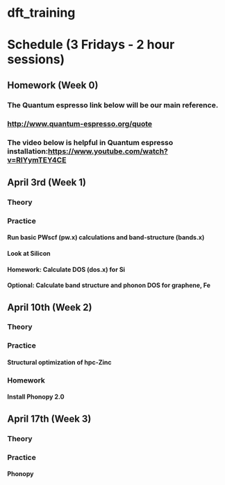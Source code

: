 # dft_training
# Schedule (3 Fridays - 2 hour sessions)

## Homework (Week 0)
### The Quantum espresso link below will be our main reference.
### http://www.quantum-espresso.org/quote
### The video below is helpful in Quantum espresso installation:https://www.youtube.com/watch?v=RlYymTEY4CE

## April 3rd (Week 1)
### Theory


### Practice
#### Run basic PWscf (pw.x) calculations and band-structure (bands.x)
#### Look at Silicon

#### Homework: Calculate DOS (dos.x) for Si
#### Optional: Calculate band structure and phonon DOS for graphene, Fe

## April 10th (Week 2)
### Theory


### Practice
#### Structural optimization of hpc-Zinc



### Homework 
#### Install Phonopy 2.0

## April 17th (Week 3)
### Theory


### Practice
#### Phonopy
